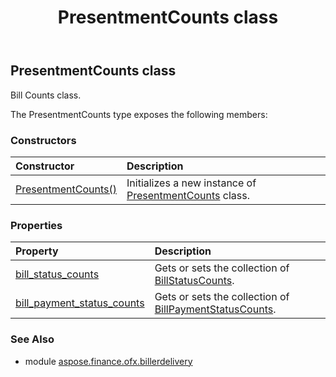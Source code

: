 ﻿---
title: PresentmentCounts class
second_title: Aspose.Finance for Python via .NET API References
description: 
type: docs
weight: 170
url: /python-net/aspose.finance.ofx.billerdelivery/presentmentcounts/
is_root: false
---

## PresentmentCounts class

Bill Counts class.



The PresentmentCounts type exposes the following members:

### Constructors
| Constructor | Description |
| :- | :- |
| [PresentmentCounts()](/finance/python-net/aspose.finance.ofx.billerdelivery/presentmentcounts/__init__/#) | Initializes a new instance of [PresentmentCounts](/finance/python-net/aspose.finance.ofx.billerdelivery/presentmentcounts) class. |


### Properties
| Property | Description |
| :- | :- |
| [bill_status_counts](/finance/python-net/aspose.finance.ofx.billerdelivery/presentmentcounts/bill_status_counts) | Gets or sets the collection of [BillStatusCounts](/finance/python-net/aspose.finance.ofx.billerdelivery/billstatuscounts). |
| [bill_payment_status_counts](/finance/python-net/aspose.finance.ofx.billerdelivery/presentmentcounts/bill_payment_status_counts) | Gets or sets the collection of [BillPaymentStatusCounts](/finance/python-net/aspose.finance.ofx.billerdelivery/billpaymentstatuscounts). |


### See Also

* module [aspose.finance.ofx.billerdelivery](../)
